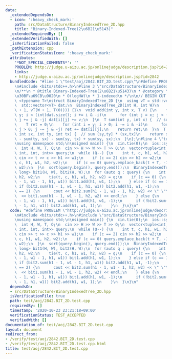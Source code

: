 ```yaml
---
data:
  _extendedDependsOn:
  - icon: ':heavy_check_mark:'
    path: src/DataStructure/BinaryIndexedTree_2D.hpp
    title: "Binary-Indexed-Tree(2\u6B21\u5143)"
  _extendedRequiredBy: []
  _extendedVerifiedWith: []
  _isVerificationFailed: false
  _pathExtension: cpp
  _verificationStatusIcon: ':heavy_check_mark:'
  attributes:
    '*NOT_SPECIAL_COMMENTS*': ''
    PROBLEM: http://judge.u-aizu.ac.jp/onlinejudge/description.jsp?id=2842
    links:
    - http://judge.u-aizu.ac.jp/onlinejudge/description.jsp?id=2842
  bundledCode: "#line 1 \"test/aoj/2842.BIT_2D.test.cpp\"\n#define PROBLEM \"http://judge.u-aizu.ac.jp/onlinejudge/description.jsp?id=2842\"\
    \n#include <bits/stdc++.h>\n#line 3 \"src/DataStructure/BinaryIndexedTree_2D.hpp\"\
    \n/**\n * @title Binary-Indexed-Tree(2\u6B21\u5143)\n * @category \u30C7\u30FC\
    \u30BF\u69CB\u9020\n * O(logHW)\n * 1-indexed\n */\n\n// BEGIN CUT HERE\n\ntemplate\
    \ <typename T>\nstruct BinaryIndexedTree_2D {\n  using vT = std::vector<T>;\n\
    \  std::vector<vT> dat;\n  BinaryIndexedTree_2D(int H, int W)\n      : dat(std::vector<vT>(H\
    \ + 1, vT(W + 1, T(0)))) {}\n  void add(int y, int x, T v) {\n    for (int i =\
    \ y; i < (int)dat.size(); i += i & -i)\n      for (int j = x; j < (int)dat[i].size();\
    \ j += j & -j) dat[i][j] += v;\n  }\n  T sum(int y, int x) {  // sum (0,y] * (0,x]\n\
    \    T ret = 0;\n    for (int i = y; i > 0; i -= i & -i)\n      for (int j = x;\
    \ j > 0; j -= j & -j) ret += dat[i][j];\n    return ret;\n  }\n  T sum(int sy,\
    \ int sx, int ty, int tx) {  // sum (sy,ty] * (sx,tx]\n    return sum(ty, tx)\
    \ - sum(ty, sx) - sum(sy, tx) + sum(sy, sx);\n  }\n};\n#line 4 \"test/aoj/2842.BIT_2D.test.cpp\"\
    \nusing namespace std;\n\nsigned main() {\n  cin.tie(0);\n  ios::sync_with_stdio(0);\n\
    \  int H, W, T, Q;\n  cin >> H >> W >> T >> Q;\n  vector<tuple<int, int, int,\
    \ int, int, int>> query;\n  while (Q--) {\n    int t, c, h1, w1, h2, w2;\n   \
    \ cin >> t >> c >> h1 >> w1;\n    if (c == 2) cin >> h2 >> w2;\n    query.emplace_back(t,\
    \ c, h1, w1, h2, w2);\n    if (c == 0) query.emplace_back(t + T, -1, h1, w1, h2,\
    \ w2);\n  }\n  sort(query.begin(), query.end());\n  BinaryIndexedTree_2D<long\
    \ long> bit1(H, W), bit2(H, W);\n  for (auto q : query) {\n    int t, c, h1, w1,\
    \ h2, w2;\n    tie(t, c, h1, w1, h2, w2) = q;\n    if (c == 0) {\n      if (!bit1.sum(h1\
    \ - 1, w1 - 1, h1, w1)) bit1.add(h1, w1, 1);\n    } else if (c == 1) {\n     \
    \ if (bit2.sum(h1 - 1, w1 - 1, h1, w1)) bit2.add(h1, w1, -1);\n    } else if (c\
    \ == 2) {\n      cout << bit2.sum(h1 - 1, w1 - 1, h2, w2) << \" \"\n         \
    \  << bit1.sum(h1 - 1, w1 - 1, h2, w2) << endl;\n    } else {\n      if (bit1.sum(h1\
    \ - 1, w1 - 1, h1, w1)) bit1.add(h1, w1, -1);\n      if (!bit2.sum(h1 - 1, w1\
    \ - 1, h1, w1)) bit2.add(h1, w1, 1);\n    }\n  }\n}\n"
  code: "#define PROBLEM \"http://judge.u-aizu.ac.jp/onlinejudge/description.jsp?id=2842\"\
    \n#include <bits/stdc++.h>\n#include \"src/DataStructure/BinaryIndexedTree_2D.hpp\"\
    \nusing namespace std;\n\nsigned main() {\n  cin.tie(0);\n  ios::sync_with_stdio(0);\n\
    \  int H, W, T, Q;\n  cin >> H >> W >> T >> Q;\n  vector<tuple<int, int, int,\
    \ int, int, int>> query;\n  while (Q--) {\n    int t, c, h1, w1, h2, w2;\n   \
    \ cin >> t >> c >> h1 >> w1;\n    if (c == 2) cin >> h2 >> w2;\n    query.emplace_back(t,\
    \ c, h1, w1, h2, w2);\n    if (c == 0) query.emplace_back(t + T, -1, h1, w1, h2,\
    \ w2);\n  }\n  sort(query.begin(), query.end());\n  BinaryIndexedTree_2D<long\
    \ long> bit1(H, W), bit2(H, W);\n  for (auto q : query) {\n    int t, c, h1, w1,\
    \ h2, w2;\n    tie(t, c, h1, w1, h2, w2) = q;\n    if (c == 0) {\n      if (!bit1.sum(h1\
    \ - 1, w1 - 1, h1, w1)) bit1.add(h1, w1, 1);\n    } else if (c == 1) {\n     \
    \ if (bit2.sum(h1 - 1, w1 - 1, h1, w1)) bit2.add(h1, w1, -1);\n    } else if (c\
    \ == 2) {\n      cout << bit2.sum(h1 - 1, w1 - 1, h2, w2) << \" \"\n         \
    \  << bit1.sum(h1 - 1, w1 - 1, h2, w2) << endl;\n    } else {\n      if (bit1.sum(h1\
    \ - 1, w1 - 1, h1, w1)) bit1.add(h1, w1, -1);\n      if (!bit2.sum(h1 - 1, w1\
    \ - 1, h1, w1)) bit2.add(h1, w1, 1);\n    }\n  }\n}\n"
  dependsOn:
  - src/DataStructure/BinaryIndexedTree_2D.hpp
  isVerificationFile: true
  path: test/aoj/2842.BIT_2D.test.cpp
  requiredBy: []
  timestamp: '2020-10-23 23:21:18+09:00'
  verificationStatus: TEST_ACCEPTED
  verifiedWith: []
documentation_of: test/aoj/2842.BIT_2D.test.cpp
layout: document
redirect_from:
- /verify/test/aoj/2842.BIT_2D.test.cpp
- /verify/test/aoj/2842.BIT_2D.test.cpp.html
title: test/aoj/2842.BIT_2D.test.cpp
---
```

